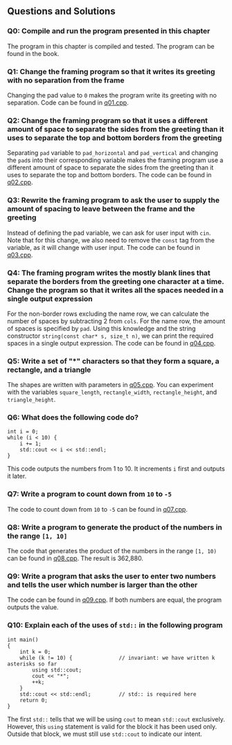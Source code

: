 ## Questions and Solutions

### Q0: Compile and run the program presented in this chapter

The program in this chapter is compiled and tested. The program can be found in the book.

### Q1: Change the framing program so that it writes its greeting with no separation from the frame

Changing the pad value to `0` makes the program write its greeting with no separation. Code can be found in [q01.cpp](./q01.cpp).

### Q2: Change the framing program so that it uses a different amount of space to separate the sides from the greeting than it uses to separate the top and bottom borders from the greeting

Separating `pad` variable to `pad_horizontal` and `pad_vertical` and changing the `pad`s into their corresponding variable makes the framing program use a different amount of space to separate the sides from the greeting than it uses to separate the top and bottom borders. The code can be found in [q02.cpp](./q02.cpp).

### Q3: Rewrite the framing program to ask the user to supply the amount of spacing to leave between the frame and the greeting

Instead of defining the pad variable, we can ask for user input with `cin`. Note that for this change, we also need to remove the `const` tag from the variable, as it will change with user input. The code can be found in [q03.cpp](./q03.cpp).

### Q4: The framing program writes the mostly blank lines that separate the borders from the greeting one character at a time. Change the program so that it writes all the spaces needed in a single output expression

For the non-border rows excluding the name row, we can calculate the number of spaces by subtracting 2 from `cols`. For the name row, the amount of spaces is specified by `pad`. Using this knowledge and the string constructor `string(const char* s, size_t n)`, we can print the required spaces in a single output expression. The code can be found in [q04.cpp](./q04.cpp).

### Q5: Write a set of "*" characters so that they form a square, a rectangle, and a triangle

The shapes are written with parameters in [q05.cpp](./q05.cpp). You can experiment with the variables `square_length`, `rectangle_width`, `rectangle_height`, and `triangle_height`.

### Q6: What does the following code do?

```
int i = 0;
while (i < 10) {
    i += 1;
    std::cout << i << std::endl;
}
```

This code outputs the numbers from 1 to 10. It increments `i` first and outputs it later.

### Q7: Write a program to count down from `10` to `-5`

The code to count down from `10` to `-5` can be found in [q07.cpp](./q07.cpp).

### Q8: Write a program to generate the product of the numbers in the range `[1, 10]`

The code that generates the product of the numbers in the range `[1, 10)` can be found in [q08.cpp](./q08.cpp). The result is 362,880.

### Q9: Write a program that asks the user to enter two numbers and tells the user which number is larger than the other

The code can be found in [q09.cpp](./q09.cpp). If both numbers are equal, the program outputs the value.

### Q10: Explain each of the uses of `std::` in the following program

```
int main()
{
    int k = 0;
    while (k != 10) {               // invariant: we have written k asterisks so far
        using std::cout;
        cout << "*";
        ++k;
    }
    std::cout << std::endl;         // std:: is required here
    return 0;
}
```

The first `std::` tells that we will be using `cout` to mean `std::cout` exclusively. However, this `using` statement is valid for the block it has been used only. Outside that block, we must still use `std::cout` to indicate our intent.
